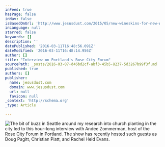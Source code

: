 ```yaml
---
inFeed: true
hasPage: false
inNav: false
isBasedOnUrl: 'http://www.jesusdust.com/2015/05/new-wineskins-for-new-wine-my-interview.html'
inLanguage: null
starred: false
keywords: []
description: ''
datePublished: '2016-03-11T16:48:56.091Z'
dateModified: '2016-03-11T16:48:14.956Z'
author: []
title: "Interview on Portland's Rose City Forum"
sourcePath: _posts/2016-03-07-d46bd2cf-abf3-45b5-8237-5d3267b99f3f.md
published: true
authors: []
publisher:
  name: jesusdust.com
  domain: www.jesusdust.com
  url: null
  favicon: null
_context: 'http://schema.org'
_type: Article

---
```

![The bit of buzz in Seattle around my research into church planting in the city led to this hour-long interview with Andee Zommerman, host of the Rose City Forum in Portland. The show has recently hosted such guests as Doug Pagitt, Christian Piatt, and Rachel Held Evans.](https://s3-us-west-2.amazonaws.com/the-grid-img/p/3ff84efa4872356fbf0444b8daaaed1d0c988a68.png)